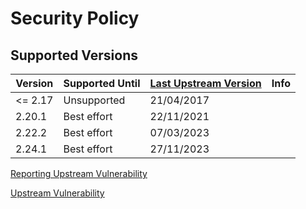 # Security Policy

## Supported Versions

| Version   | Supported Until | [Last Upstream Version](http://geoserver.org/release/stable/) | Info                                                    |
|-----------|-----------------|---------------------------------------------------------------| ------------------------------------------------------- |
| <= 2.17   | Unsupported     | 21/04/2017                                                    |
| 2.20.1    | Best effort     | 22/11/2021                                                    |
| 2.22.2    | Best effort     | 07/03/2023                                                    |
| 2.24.1    | Best effort     | 27/11/2023                                                    |

[Reporting Upstream Vulnerability](http://geoserver.org/issues/)

[Upstream Vulnerability](https://www.cvedetails.com/product/16695/Geoserver-Geoserver.html)
